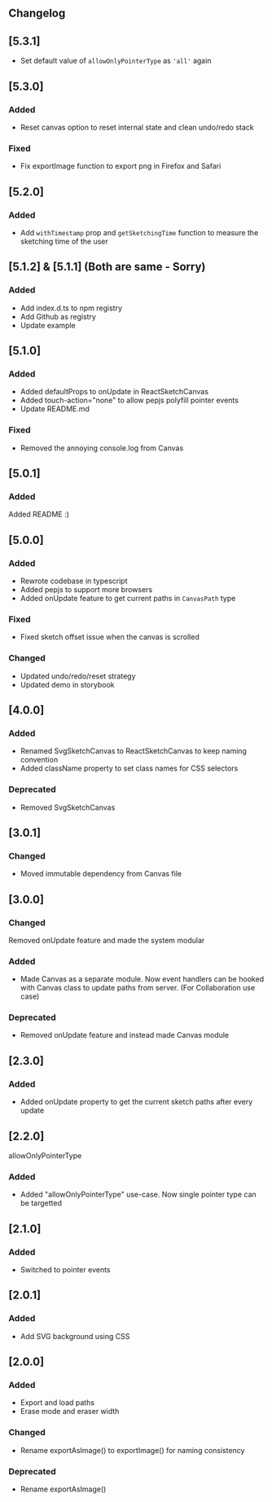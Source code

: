 ## Changelog

## [5.3.1]

- Set default value of `allowOnlyPointerType` as `'all'` again

## [5.3.0]

### Added

- Reset canvas option to reset internal state and clean undo/redo stack

### Fixed

- Fix exportImage function to export png in Firefox and Safari

## [5.2.0]

### Added

- Add `withTimestamp` prop and `getSketchingTime` function to measure the sketching time of the user

## [5.1.2] & [5.1.1] (Both are same - Sorry)

### Added

- Add index.d.ts to npm registry
- Add Github as registry
- Update example

## [5.1.0]

### Added

- Added defaultProps to onUpdate in ReactSketchCanvas
- Added touch-action="none" to allow pepjs polyfill pointer events
- Update README.md

### Fixed

- Removed the annoying console.log from Canvas

## [5.0.1]

### Added

Added README :)

## [5.0.0]

### Added

- Rewrote codebase in typescript
- Added pepjs to support more browsers
- Added onUpdate feature to get current paths in `CanvasPath` type

### Fixed

- Fixed sketch offset issue when the canvas is scrolled

### Changed

- Updated undo/redo/reset strategy
- Updated demo in storybook

## [4.0.0]

### Added

- Renamed SvgSketchCanvas to ReactSketchCanvas to keep naming convention
- Added className property to set class names for CSS selectors

### Deprecated

- Removed SvgSketchCanvas

## [3.0.1]

### Changed

- Moved immutable dependency from Canvas file

## [3.0.0]

### Changed

Removed onUpdate feature and made the system modular

### Added

- Made Canvas as a separate module. Now event handlers can be hooked with Canvas
  class to update paths from server. (For Collaboration use case)

### Deprecated

- Removed onUpdate feature and instead made Canvas module

## [2.3.0]

### Added

- Added onUpdate property to get the current sketch paths after every update

## [2.2.0]

allowOnlyPointerType

### Added

- Added "allowOnlyPointerType" use-case. Now single pointer type can be targetted

## [2.1.0]

### Added

- Switched to pointer events

## [2.0.1]

### Added

- Add SVG background using CSS

## [2.0.0]

### Added

- Export and load paths
- Erase mode and eraser width

### Changed

- Rename exportAsImage() to exportImage() for naming consistency

### Deprecated

- Rename exportAsImage()
